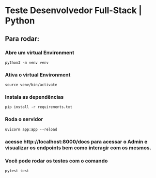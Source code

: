# Teste Desenvolvedor Full-Stack | Python

## Para rodar:


### Abre um virtual Environment
```
python3 -m venv venv
```

### Ativa o virtual Environment
```
source venv/bin/activate
```

### Instala as dependências
```
pip install -r requirements.txt
```

### Roda o servidor
```
uvicorn app:app --reload
```
### acesse http://localhost:8000/docs para acessar o Admin e visualizar os endpoints bem como interagir com os mesmos.

### Você pode rodar os testes com o comando
```
pytest test
```
